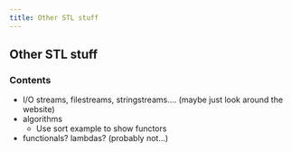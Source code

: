 ```yaml
---
title: Other STL stuff
---
```


## Other STL stuff

### Contents

* I/O streams, filestreams, stringstreams.... (maybe just look around the website)
* algorithms
  * Use sort example to show functors
* functionals? lambdas? (probably not...)
